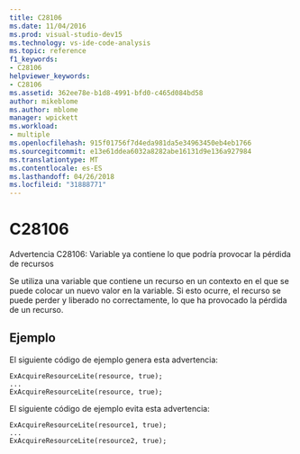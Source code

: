 ```yaml
---
title: C28106
ms.date: 11/04/2016
ms.prod: visual-studio-dev15
ms.technology: vs-ide-code-analysis
ms.topic: reference
f1_keywords:
- C28106
helpviewer_keywords:
- C28106
ms.assetid: 362ee78e-b1d8-4991-bfd0-c465d084bd58
author: mikeblome
ms.author: mblome
manager: wpickett
ms.workload:
- multiple
ms.openlocfilehash: 915f01756f7d4eda981da5e34963450eb4eb1766
ms.sourcegitcommit: e13e61ddea6032a8282abe16131d9e136a927984
ms.translationtype: MT
ms.contentlocale: es-ES
ms.lasthandoff: 04/26/2018
ms.locfileid: "31888771"
---
```

# <a name="c28106"></a>C28106
Advertencia C28106: Variable ya contiene lo que podría provocar la pérdida de recursos

 Se utiliza una variable que contiene un recurso en un contexto en el que se puede colocar un nuevo valor en la variable. Si esto ocurre, el recurso se puede perder y liberado no correctamente, lo que ha provocado la pérdida de un recurso.

## <a name="example"></a>Ejemplo
 El siguiente código de ejemplo genera esta advertencia:

```
ExAcquireResourceLite(resource, true);
...
ExAcquireResourceLite(resource, true);
```

 El siguiente código de ejemplo evita esta advertencia:

```
ExAcquireResourceLite(resource1, true);
...
ExAcquireResourceLite(resource2, true);
```